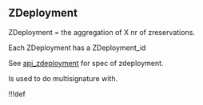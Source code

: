 ## ZDeployment

ZDeployment = the aggregation of X nr of zreservations.

Each ZDeployment has a ZDeployment_id

See [api_zdeployment](api_zdeployment) for spec of zdeployment.

Is used to do multisignature with.


!!!def